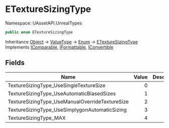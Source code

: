 # ETextureSizingType

Namespace: UAssetAPI.UnrealTypes

```csharp
public enum ETextureSizingType
```

Inheritance [Object](https://docs.microsoft.com/en-us/dotnet/api/system.object) → [ValueType](https://docs.microsoft.com/en-us/dotnet/api/system.valuetype) → [Enum](https://docs.microsoft.com/en-us/dotnet/api/system.enum) → [ETextureSizingType](./uassetapi.unrealtypes.etexturesizingtype.md)<br>
Implements [IComparable](https://docs.microsoft.com/en-us/dotnet/api/system.icomparable), [IFormattable](https://docs.microsoft.com/en-us/dotnet/api/system.iformattable), [IConvertible](https://docs.microsoft.com/en-us/dotnet/api/system.iconvertible)

## Fields

| Name | Value | Description |
| --- | --: | --- |
| TextureSizingType_UseSingleTextureSize | 0 |  |
| TextureSizingType_UseAutomaticBiasedSizes | 1 |  |
| TextureSizingType_UseManualOverrideTextureSize | 2 |  |
| TextureSizingType_UseSimplygonAutomaticSizing | 3 |  |
| TextureSizingType_MAX | 4 |  |
